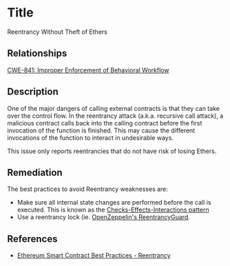 # Title 
Reentrancy Without Theft of Ethers

## Relationships 
[CWE-841: Improper Enforcement of Behavioral Workflow](https://cwe.mitre.org/data/definitions/841.html)

## Description 
One of the major dangers of calling external contracts is that they can take over the control flow. In the reentrancy attack (a.k.a. recursive call attack), a malicious contract calls back into the calling contract before the first invocation of the function is finished. This may cause the different invocations of the function to interact in undesirable ways.

This issue only reports reentrancies that do not have risk of losing Ethers.

## Remediation
The best practices to avoid Reentrancy weaknesses are: 

- Make sure all internal state changes are performed before the call is executed. This is known as the [Checks-Effects-Interactions pattern](https://solidity.readthedocs.io/en/latest/security-considerations.html#use-the-checks-effects-interactions-pattern)
- Use a reentrancy lock (ie.  [OpenZeppelin's ReentrancyGuard](https://github.com/OpenZeppelin/openzeppelin-contracts/blob/master/contracts/utils/ReentrancyGuard.sol).

## References 
* [Ethereum Smart Contract Best Practices - Reentrancy](https://consensys.github.io/smart-contract-best-practices/known_attacks/#reentrancy)
